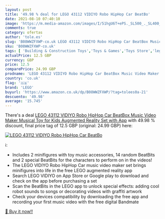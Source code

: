 ```yaml
---
layout: post
title: '49.98 % deal for LEGO 43112 VIDIYO Robo HipHop Car BeatBo'
date: 2021-08-10 07:40:10
image: 'https://m.media-amazon.com/images/I/51hgU6T+ePS._SL500_._SL400_.jpg'
comments: true
category: ofertas
author: 'tole.es'
slug: 'B08WWZFXWP-co.uk LEGO 43112 VIDIYO Robo HipHop Car BeatBox Music Video...'
sku: 'B08WWZFXWP-co.uk'
tags: [ 'Building & Construction Toys','Toys & Games','Toys Store','lego', ]
actualPrice: 12.5 GBP
currency: GBP
price: 12.5
comparePrice: 24.99 GBP
prodname: 'LEGO 43112 VIDIYO Robo HipHop Car BeatBox Music Video Maker Musical Toy for Kids  Augmented Reality Set with App'
country: 'co.uk'
flag: '🇬🇧'
brand: 'LEGO'
buyurl: 'https://www.amazon.co.uk/dp/B08WWZFXWP/?tag=tolees0a-21'
descuento: '49.98'
average: '15.745'
---
```


There's a deal [LEGO 43112 VIDIYO Robo HipHop Car BeatBox Music Video Maker Musical Toy for Kids  Augmented Reality Set with App](https://www.amazon.co.uk/dp/B08WWZFXWP/?tag=tolees0a-21)  with  49.98 % discount, final price tag of  12.5 GBP (original: 24.99 GBP) here:

[![LEGO 43112 VIDIYO Robo HipHop Car BeatBo](https://m.media-amazon.com/images/I/51hgU6T+ePS._SL500_._SL400_.jpg)](https://www.amazon.co.uk/dp/B08WWZFXWP/?tag=tolees0a-21)

ℹ️:

- Includes 2 minifigures with toy music accessories, 14 random BeatBits and 2 special BeatBits for the characters to perform on in the videos!
- The LEGO VIDIYO Robo HipHop Car music video maker set brings minifigures into life in the free LEGO augmented reality app
- Search LEGO VIDIYO on App Store or Google play to download and check on the app before purchasing a set
- Scan the BeatBits in the LEGO app to unlock special effects: adding cool robot sounds to songs or decorating videos with graffiti artwork
- Check your devices compatibility by downloading the free app and recording your first music video with the free digital Bandmate

[🛒 Buy it now!!](https://www.amazon.co.uk/dp/B08WWZFXWP/?tag=tolees0a-21)
